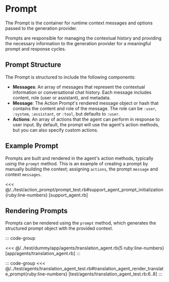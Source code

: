 # Prompt

The Prompt is the container for runtime context messages and options passed to the generation provider. 

Prompts are responsible for managing the contextual history and providing the necessary information to the generation provider for a meaningful prompt and response cycles.


## Prompt Structure
The Prompt is structured to include the following components:
- **Messages**: An array of messages that represent the contextual information or conversational chat history. Each message includes content, role (user or assistant), and metadata.
- **Message**: The Action Prompt's rendered message object or hash that contains the content and role of the message. The role can be `:user`, `:system`, `:assistant`, or `:tool`, but defaults to `:user`.
- **Actions**:  An array of actions that the agent can perform in response to user input. By default, the prompt will use the agent's action methods, but you can also specify custom actions.

## Example Prompt
Prompts are built and rendered in the agent's action methods, typically using the `prompt` method. This is an example of creating a prompt by manually building the context; assigning `actions`, the prompt `message` and context `messages`.

<<< @/../test/action_prompt/prompt_test.rb#support_agent_prompt_initialization{ruby:line-numbers} [support_agent.rb]


## Rendering Prompts
Prompts can be rendered using the `prompt` method, which generates the structured prompt object with the provided context.

::: code-group

<<< @/../test/dummy/app/agents/translation_agent.rb{5 ruby:line-numbers} [app/agents/translation_agent.rb]
:::

::: code-group
<<< @/../test/agents/translation_agent_test.rb#translation_agent_render_translate_prompt{ruby:line-numbers} [test/agents/translation_agent_test.rb:6..8]
:::